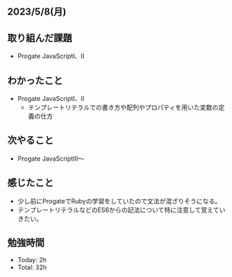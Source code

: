 ## 2023/5/8(月)

## 取り組んだ課題
- Progate JavaScriptⅠ、Ⅱ

## わかったこと
- Progate JavaScriptⅠ、Ⅱ
  - テンプレートリテラルでの書き方や配列やプロパティを用いた変数の定義の仕方

## 次やること
- Progate JavaScriptⅢ～

## 感じたこと
- 少し前にProgateでRubyの学習をしていたので文法が混ざりそうになる。
- テンプレートリテラルなどのES6からの記法について特に注意して覚えていきたい。

## 勉強時間
- Today: 2h
- Total: 32h